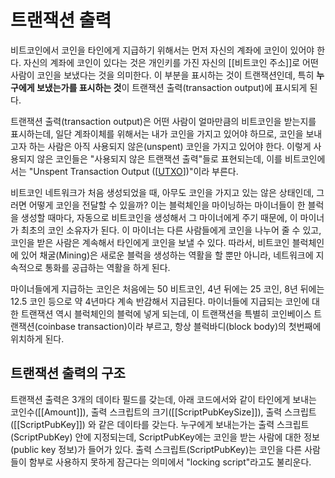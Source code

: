 # 트랜잭션 출력

비트코인에서 코인을 타인에게 지급하기 위해서는 먼저 자신의 계좌에 코인이 있어야 한다. 자신의 계좌에 코인이 있다는 것은 개인키를 가진 자신의 [[비트코인 주소]]로 어떤 사람이 코인을 보냈다는 것을 의미한다. 이 부분을 표시하는 것이 트랜잭션인데, 특히 **누구에게 보냈는가를 표시하는 것**이 트랜잭션 출력(transaction output)에 표시되게 된다.  

트랜잭션 출력(transaction output)은 어떤 사람이 얼마만큼의 비트코인을 받는지를 표시하는데, 일단 계좌이체를 위해서는 내가 코인을 가지고 있어야 하므로, 코인을 보내고자 하는 사람은 아직 사용되지 않은(unspent) 코인을 가지고 있어야 한다. 이렇게 사용되지 않은 코인들은 "사용되지 않은 트랜잭션 출력"들로 표현되는데, 이를 비트코인에서는 "Unspent Transaction Output ([[UTXO]])"이라 부른다.

비트코인 네트워크가 처음 생성되었을 때, 아무도 코인을 가지고 있는 않은 상태인데, 그러면 어떻게 코인을 전달할 수 있을까? 이는 블럭체인을 마이닝하는 마이너들이 한 블럭을 생성할 때마다, 자동으로 비트코인을 생성해서 그 마이너에게 주기 때문에, 이 마이너가 최초의 코인 소유자가 된다. 이 마이너는 다른 사람들에게 코인을 나누어 줄 수 있고, 코인을 받은 사람은 계속해서 타인에게 코인을 보낼 수 있다. 따라서, 비트코인 블럭체인에 있어 채굴(Mining)은 새로운 블럭을 생성하는 역활을 할 뿐만 아니라, 네트워크에 지속적으로 통화를 공급하는 역활을 하게 된다.

마이너들에게 지급하는 코인은 처음에는 50 비트코인, 4년 뒤에는 25 코인, 8년 뒤에는 12.5 코인 등으로 약 4년마다 계속 반감해서 지급된다. 마이너들에 지급되는 코인에 대한 트랜잭션 역시 블럭체인의 블럭에 넣게 되는데, 이 트랜잭션을 특별히 코인베이스 트랜잭션(coinbase transaction)이라 부르고, 항상 블럭바디(block body)의 첫번째에 위치하게 된다.

## 트랜잭션 출력의 구조
트랜잭션 출력은 3개의 데이타 필드를 갖는데, 아래 코드에서와 같이 타인에게 보내는 코인수([[Amount]]), 출력 스크립트의 크기([[ScriptPubKeySize]]), 출력 스크립트([[ScriptPubKey]]) 와 같은 데이타를 갖는다. 누구에게 보내는가는 출력 스크립트(ScriptPubKey) 안에 지정되는데, ScriptPubKey에는 코인을 받는 사람에 대한 정보(public key 정보)가 들어가 있다. 출력 스크립트(ScriptPubKey)는 코인을 다른 사람들이 함부로 사용하지 못하게 잠근다는 의미에서 "locking script"라고도 불리운다.


[//begin]: # "Autogenerated link references for markdown compatibility"
[UTXO]: UTXO "UTXO"
[//end]: # "Autogenerated link references"